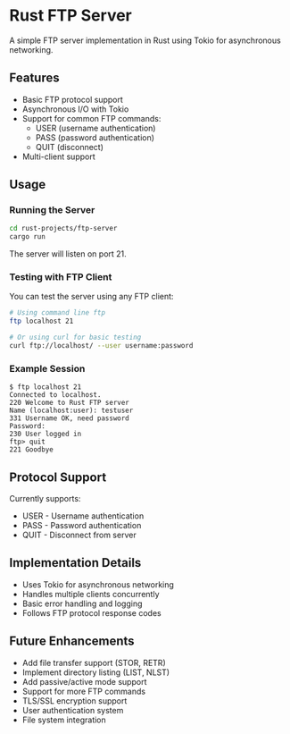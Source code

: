 # Rust FTP Server

A simple FTP server implementation in Rust using Tokio for asynchronous networking.

## Features

- Basic FTP protocol support
- Asynchronous I/O with Tokio
- Support for common FTP commands:
  - USER (username authentication)
  - PASS (password authentication)
  - QUIT (disconnect)
- Multi-client support

## Usage

### Running the Server

```bash
cd rust-projects/ftp-server
cargo run
```

The server will listen on port 21.

### Testing with FTP Client

You can test the server using any FTP client:

```bash
# Using command line ftp
ftp localhost 21

# Or using curl for basic testing
curl ftp://localhost/ --user username:password
```

### Example Session

```
$ ftp localhost 21
Connected to localhost.
220 Welcome to Rust FTP server
Name (localhost:user): testuser
331 Username OK, need password
Password:
230 User logged in
ftp> quit
221 Goodbye
```

## Protocol Support

Currently supports:
- USER - Username authentication
- PASS - Password authentication  
- QUIT - Disconnect from server

## Implementation Details

- Uses Tokio for asynchronous networking
- Handles multiple clients concurrently
- Basic error handling and logging
- Follows FTP protocol response codes

## Future Enhancements

- Add file transfer support (STOR, RETR)
- Implement directory listing (LIST, NLST)
- Add passive/active mode support
- Support for more FTP commands
- TLS/SSL encryption support
- User authentication system
- File system integration
